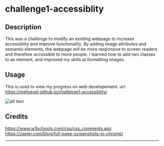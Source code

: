 # challenge1-accessiblity

## Description

This was a challenge to modify an existing webpage to increase accessiblity and improve functionality. 
By adding image attributes and semantic elements, the webpage will be more responsive to screen readers and therefore accessible to more people. 
I learned how to add two classes to an element, and improved my skills at formatting images. 


## Usage

This is used to view my progress on web developement. 
url: https://melivesel.github.io/challenge1-accessiblity/

    
![alt text](./assets/images/screenshot.png)

## Credits

https://www.w3schools.com/css/css_comments.asp
https://zapier.com/blog/full-page-screenshots-in-chrome/

---
